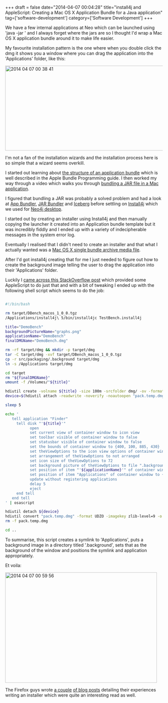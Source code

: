 +++
draft = false
date="2014-04-07 00:04:28"
title="install4j and AppleScript: Creating a Mac OS X Application Bundle for a Java application"
tag=['software-development']
category=['Software Development']
+++

<p>We have a few internal applications at Neo which can be launched using 'java -jar <path-to-jar>' and I always forget where the jars are so I thought I'd wrap a Mac OS X application bundle around it to make life easier.</p>


<p>My favourite installation pattern is the one where when you double click the dmg it shows you a window where you can drag the application into the 'Applications' folder, like this:</p>


<div>
<img src="{{<siteurl>}}/uploads/2014/04/2014-04-07_00-38-41.png" alt="2014 04 07 00 38 41" title="2014-04-07_00-38-41.png" border="0" width="551" height="271" />
</div>

<p>I'm not a fan of the installation wizards and the installation process here is so simple that a wizard seems overkill.</p>


<p>I started out learning about <a href="https://developer.apple.com/library/mac/documentation/corefoundation/conceptual/cfbundles/BundleTypes/BundleTypes.html">the structure of an application bundle</a> which is well described in the Apple Bundle Programming guide. I then worked my way through a video which walks you through <a href="https://www.youtube.com/watch?v=Unl8dgqFv6o">bundling a JAR file in a Mac application</a>.</p>


<p>I figured that bundling a JAR was probably a solved problem and had a look at <a href="http://docs.oracle.com/javase/7/docs/technotes/guides/jweb/packagingAppsForMac.html">App Bundler</a>, <a href="http://informagen.com/JarBundler/">JAR Bundler</a> and <a href="http://s.sudre.free.fr/Software/Iceberg.html">Iceberg</a> before settling on <a href="http://www.ej-technologies.com/products/install4j/overview.html">Install4j</a> which we used for <a href="http://blog.neo4j.org/2013/09/installer-check-desktop-launcher-check.html">Neo4j desktop</a>.</p>


<p>I started out by creating an installer using Install4j and then manually copying the launcher it created into an Application bundle template but it was incredibly fiddly and I ended up with a variety of indecipherable messages in the system error log.</p>


<p>Eventually I realised that I didn't need to create an installer and that what I actually wanted was a <a href="http://resources.ej-technologies.com/install4j/help/doc/indexRedirect.html?http&&&resources.ej-technologies.com/install4j/help/doc/steps/media/mediaFileTypes.html">Mac OS X single bundle archive media file</a>.</p>


<p>After I'd got install4j creating that for me I just needed to figure out how to create the background image telling the user to drag the application into their 'Applications' folder.</p>


<p>Luckily I <a href="http://stackoverflow.com/questions/96882/how-do-i-create-a-nice-looking-dmg-for-mac-os-x-using-command-line-tools">came across this StackOverflow post</a> which provided some AppleScript to do just that and with a bit of tweaking I ended up with the following shell script which seems to do the job:</p>



~~~bash

#!/bin/bash

rm target/DBench_macos_1_0_0.tgz
/Applications/install4j\ 5/bin/install4jc TestBench.install4j

title="DemoBench"
backgroundPictureName="graphs.png"
applicationName="DemoBench"
finalDMGName="DemoBench.dmg"

rm -rf target/dmg && mkdir -p target/dmg
tar -C target/dmg -xvf target/DBench_macos_1_0_0.tgz
cp -r src/packaging/.background target/dmg
ln -s /Applications target/dmg

cd target
rm "${finalDMGName}"
umount -f /Volumes/"${title}"

hdiutil create -volname ${title} -size 100m -srcfolder dmg/ -ov -format UDRW pack.temp.dmg
device=$(hdiutil attach -readwrite -noverify -noautoopen "pack.temp.dmg" | egrep '^/dev/' | sed 1q | awk '{print $1}')

sleep 5

echo '
   tell application "Finder"
     tell disk "'${title}'"
           open
           set current view of container window to icon view
           set toolbar visible of container window to false
           set statusbar visible of container window to false
           set the bounds of container window to {400, 100, 885, 430}
           set theViewOptions to the icon view options of container window
           set arrangement of theViewOptions to not arranged
           set icon size of theViewOptions to 72
           set background picture of theViewOptions to file ".background:'${backgroundPictureName}'"
           set position of item "'${applicationName}'" of container window to {100, 100}
           set position of item "Applications" of container window to {375, 100}
           update without registering applications
           delay 5
           eject
     end tell
   end tell
' | osascript

hdiutil detach ${device}
hdiutil convert "pack.temp.dmg" -format UDZO -imagekey zlib-level=9 -o "${finalDMGName}"
rm -f pack.temp.dmg

cd ..
~~~

<p>To summarise, this script creates a symlink to 'Applications', puts a background image in a directory titled '.background', sets that as the background of the window and positions the symlink and application appropriately.</p>


<p>Et voila:</p>


<div>
<img src="{{<siteurl>}}/uploads/2014/04/2014-04-07_00-59-56.png" alt="2014 04 07 00 59 56" title="2014-04-07_00-59-56.png" border="0" width="485" height="352" />
</div>

<p>The Firefox guys wrote <a href="http://limi.net/articles/improving-the-mac-installer-for-firefox/">a couple</a> <a href="http://limi.net/articles/firefox-mac-installation-experience-revisited">of blog posts</a> detailing their experiences writing an installer which were quite an interesting read as well.</p>

